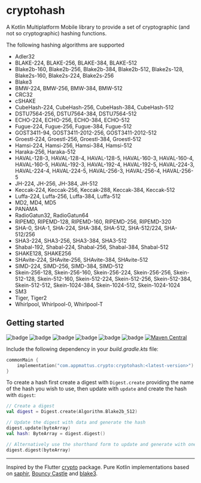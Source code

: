 # cryptohash

A Kotlin Multiplatform Mobile library to provide a set of cryptographic (and
not so cryptographic) hashing functions.

The following hashing algorithms are supported

- Adler32
- BLAKE-224, BLAKE-256, BLAKE-384, BLAKE-512
- Blake2b-160, Blake2b-256, Blake2b-384, Blake2b-512, Blake2s-128, Blake2s-160,
  Blake2s-224, Blake2s-256
- Blake3
- BMW-224, BMW-256, BMW-384, BMW-512
- CRC32
- cSHAKE
- CubeHash-224, CubeHash-256, CubeHash-384, CubeHash-512
- DSTU7564-256, DSTU7564-384, DSTU7564-512
- ECHO-224, ECHO-256, ECHO-384, ECHO-512
- Fugue-224, Fugue-256, Fugue-384, Fugue-512
- GOST3411-94, GOST3411-2012-256, GOST3411-2012-512
- Groestl-224, Groestl-256, Groestl-384, Groestl-512
- Hamsi-224, Hamsi-256, Hamsi-384, Hamsi-512
- Haraka-256, Haraka-512
- HAVAL-128-3, HAVAL-128-4, HAVAL-128-5, HAVAL-160-3, HAVAL-160-4, HAVAL-160-5,
  HAVAL-192-3, HAVAL-192-4, HAVAL-192-5, HAVAL-224-3, HAVAL-224-4, HAVAL-224-5,
  HAVAL-256-3, HAVAL-256-4, HAVAL-256-5
- JH-224, JH-256, JH-384, JH-512
- Keccak-224, Keccak-256, Keccak-288, Keccak-384, Keccak-512
- Luffa-224, Luffa-256, Luffa-384, Luffa-512
- MD2, MD4, MD5
- PANAMA
- RadioGatun32, RadioGatun64
- RIPEMD, RIPEMD-128, RIPEMD-160, RIPEMD-256, RIPEMD-320
- SHA-0, SHA-1, SHA-224, SHA-384, SHA-512, SHA-512/224, SHA-512/256
- SHA3-224, SHA3-256, SHA3-384, SHA3-512
- Shabal-192, Shabal-224, Shabal-256, Shabal-384, Shabal-512
- SHAKE128, SHAKE256
- SHAvite-224, SHAvite-256, SHAvite-384, SHAvite-512
- SIMD-224, SIMD-256, SIMD-384, SIMD-512
- Skein-256-128, Skein-256-160, Skein-256-224, Skein-256-256, Skein-512-128,
  Skein-512-160, Skein-512-224, Skein-512-256, Skein-512-384, Skein-512-512,
  Skein-1024-384, Skein-1024-512, Skein-1024-1024
- SM3
- Tiger, Tiger2
- Whirlpool, Whirlpool-0, Whirlpool-T

## Getting started

![badge][badge-android]
![badge][badge-ios]
![badge][badge-watchos]
![badge][badge-tvos]
![badge][badge-mac]
![badge][badge-jvm]
[![Maven Central](https://img.shields.io/maven-central/v/com.appmattus.crypto/cryptohash)](https://search.maven.org/search?q=g:com.appmattus.crypto)

Include the following dependency in your *build.gradle.kts* file:

```kotlin
commonMain {
    implementation("com.appmattus.crypto:cryptohash:<latest-version>")
}
```

To create a hash first create a digest with `Digest.create` providing the name
of the hash you wish to use, then update with `update` and create the hash with
`digest`:

```kotlin
// Create a digest
val digest = Digest.create(Algorithm.Blake2b_512)

// Update the digest with data and generate the hash
digest.update(byteArray)
val hash: ByteArray = digest.digest()

// Alternatively use the shorthand form to update and generate with one function
digest.digest(byteArray)
```

---

Inspired by the Flutter [crypto](https://pub.dev/packages/crypto)
package. Pure Kotlin implementations based on [saphir](https://github.com/sfuhrm/saphir-hash),
[Bouncy Castle](https://github.com/bcgit/bc-java/) and [blake3](https://github.com/rctcwyvrn/blake3).

[badge-android]: http://img.shields.io/badge/platform-android-6EDB8D.svg?style=flat
[badge-ios]: http://img.shields.io/badge/platform-ios-CDCDCD.svg?style=flat
[badge-js]: http://img.shields.io/badge/platform-js-F8DB5D.svg?style=flat
[badge-jvm]: http://img.shields.io/badge/platform-jvm-DB413D.svg?style=flat
[badge-linux]: http://img.shields.io/badge/platform-linux-2D3F6C.svg?style=flat
[badge-windows]: http://img.shields.io/badge/platform-windows-4D76CD.svg?style=flat
[badge-mac]: http://img.shields.io/badge/platform-macos-111111.svg?style=flat
[badge-watchos]: http://img.shields.io/badge/platform-watchos-C0C0C0.svg?style=flat
[badge-tvos]: http://img.shields.io/badge/platform-tvos-808080.svg?style=flat
[badge-wasm]: https://img.shields.io/badge/platform-wasm-624FE8.svg?style=flat
